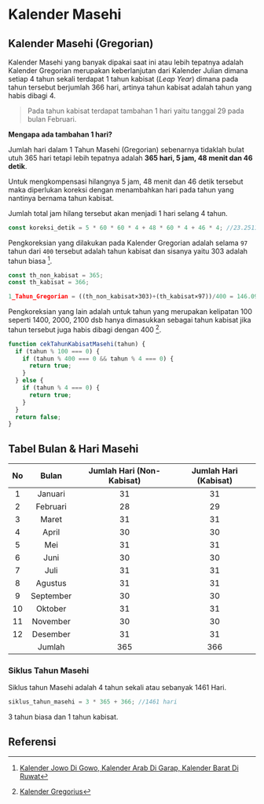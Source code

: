# Kalender Masehi

## Kalender Masehi (Gregorian)

Kalender Masehi yang banyak dipakai saat ini atau lebih tepatnya adalah Kalender Gregorian merupakan keberlanjutan dari Kalender Julian dimana setiap 4 tahun sekali terdapat 1 tahun kabisat (_Leap Year_) dimana pada tahun tersebut berjumlah 366 hari, artinya tahun kabisat adalah tahun yang habis dibagi 4.

> Pada tahun kabisat terdapat tambahan 1 hari yaitu tanggal 29 pada bulan Februari.

**Mengapa ada tambahan 1 hari?**

Jumlah hari dalam 1 Tahun Masehi (Gregorian) sebenarnya tidaklah bulat utuh 365 hari tetapi lebih tepatnya adalah **365 hari, 5 jam, 48 menit dan 46 detik**.

Untuk mengkompensasi hilangnya 5 jam, 48 menit dan 46 detik tersebut maka diperlukan koreksi dengan menambahkan hari pada tahun yang nantinya bernama tahun kabisat.

Jumlah total jam hilang tersebut akan menjadi 1 hari selang 4 tahun.

```javascript
const koreksi_detik = 5 * 60 * 60 * 4 + 48 * 60 * 4 + 46 * 4; //23.2511 jam
```

Pengkoreksian yang dilakukan pada Kalender Gregorian adalah selama `97` tahun dari `400` tersebut adalah tahun kabisat dan sisanya yaitu 303 adalah tahun biasa [^1].

```javascript
const th_non_kabisat = 365;
const th_kabisat = 366;

1_Tahun_Gregorian = ((th_non_kabisat×303)+(th_kabisat×97))/400 = 146.097/400 = 365,2425 hari
```

Pengkoreksian yang lain adalah untuk tahun yang merupakan kelipatan 100 seperti 1400, 2000, 2100 dsb hanya dimasukkan sebagai tahun kabisat jika tahun tersebut juga habis dibagi dengan 400 [^2].

```javascript
function cekTahunKabisatMasehi(tahun) {
  if (tahun % 100 === 0) {
    if (tahun % 400 === 0 && tahun % 4 === 0) {
      return true;
    }
  } else {
    if (tahun % 4 === 0) {
      return true;
    }
  }
  return false;
}
```

## Tabel Bulan & Hari Masehi

| No  |   Bulan   | Jumlah Hari (Non-Kabisat) | Jumlah Hari (Kabisat) |
| :-: | :-------: | :-----------------------: | :-------------------: |
|  1  |  Januari  |            31             |          31           |
|  2  | Februari  |            28             |          29           |
|  3  |   Maret   |            31             |          31           |
|  4  |   April   |            30             |          30           |
|  5  |    Mei    |            31             |          31           |
|  6  |   Juni    |            30             |          30           |
|  7  |   Juli    |            31             |          31           |
|  8  |  Agustus  |            31             |          31           |
|  9  | September |            30             |          30           |
| 10  |  Oktober  |            31             |          31           |
| 11  | November  |            30             |          30           |
| 12  | Desember  |            31             |          31           |
|     |  Jumlah   |            365            |          366          |

### Siklus Tahun Masehi

Siklus tahun Masehi adalah 4 tahun sekali atau sebanyak 1461 Hari.

```javascript
siklus_tahun_masehi = 3 * 365 + 366; //1461 hari
```

3 tahun biasa dan 1 tahun kabisat.

## Referensi

[^1]: [Kalender Jowo Di Gowo, Kalender Arab Di Garap, Kalender Barat Di Ruwat](https://www.caknun.com/2019/kalender-jowo-digowo-kalender-arab-digarap-kalender-barat-diruwat)
[^2]: [Kalender Gregorius](https://id.wikipedia.org/wiki/Kalender_Gregorius)
